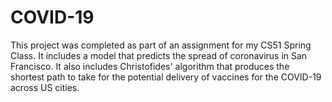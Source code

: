 # COVID-19
This project was completed as part of an assignment for my CS51 Spring Class. It includes a model that predicts the spread of coronavirus in San Francisco. It also includes Christofides' algorithm that produces the shortest path to take for the potential delivery of vaccines for the COVID-19 across US cities. 
